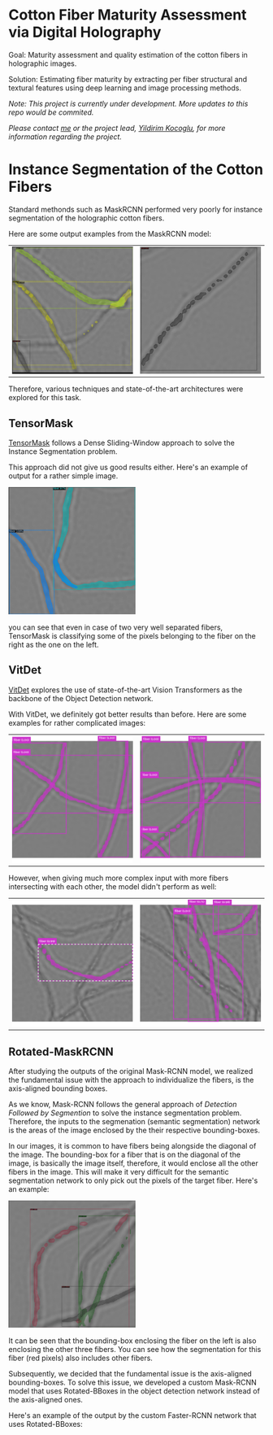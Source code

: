 # Cotton Fiber Maturity Assessment via Digital Holography
 
Goal: Maturity assessment and quality estimation of the cotton fibers in holographic images.

Solution: Estimating fiber maturity by extracting per fiber structural and textural features using deep learning and image processing methods.

_Note: This project is currently under development. More updates to this repo would be commited._

_Please contact [me](mailto:farshad.bolouri@gmail.com) or the project lead, [Yildirim Kocoglu](mailto:mrkocoglu@yahoo.com), for more information regarding the project._


# Instance Segmentation of the Cotton Fibers

Standard methonds such as MaskRCNN performed very poorly for instance segmentation of the holographic cotton fibers.

Here are some output examples from the MaskRCNN model:

<table>
  <tr>
    <td><img src="https://github.com/FeriBolour/holoFiber-segmentation/blob/main/Images/MaskRCNN2.png" width=250 height=250 ></td>
    <td><img src="https://github.com/FeriBolour/holoFiber-segmentation/blob/main/Images/MaskRCNN3.png" width=250 height=250 ></td>
  </tr>
 </table>

Therefore, various techniques and state-of-the-art architectures were explored for this task.

## TensorMask

[TensorMask](https://arxiv.org/abs/1903.12174) follows a Dense Sliding-Window approach to solve the Instance Segmentation problem.

This approach did not give us good results either. Here's an example of output for a rather simple image.

<img src="https://github.com/FeriBolour/holoFiber-segmentation/blob/main/Images/TensorMask.png" alt="Bottom Camera Example" width="250" height="250">

you can see that even in case of two very well separated fibers, TensorMask is classifying some of the pixels belonging to the fiber on the right as the one on the left.

## VitDet

[VitDet](https://arxiv.org/abs/2203.16527) explores the use of state-of-the-art Vision Transformers as the backbone of the Object Detection network.

With VitDet, we definitely got better results than before. Here are some examples for rather complicated images:

<table>
  <tr>
    <td><img src="https://github.com/FeriBolour/holoFiber-segmentation/blob/main/Images/VitDet1.png" width=250 height=250 ></td>
    <td><img src="https://github.com/FeriBolour/holoFiber-segmentation/blob/main/Images/VitDet2.png" width=250 height=250 ></td>
  </tr>
 </table>
 
However, when giving much more complex input with more fibers intersecting with each other, the model didn't perform as well:

<table>
  <tr>
    <td><img src="https://github.com/FeriBolour/holoFiber-segmentation/blob/main/Images/VitDet3.png" width=250 height=250 ></td>
    <td><img src="https://github.com/FeriBolour/holoFiber-segmentation/blob/main/Images/VitDet4.png" width=250 height=250 ></td>
  </tr>
 </table>
 
 ## Rotated-MaskRCNN
 
After studying the outputs of the original Mask-RCNN model, we realized the fundamental issue with the approach to individualize the fibers, is the axis-aligned bounding boxes. 

As we know, Mask-RCNN follows the general approach of _Detection Followed by Segmention_ to solve the instance segmentation problem. Therefore, the inputs to the segmenation (semantic segmentation) network is the areas of the image enclosed by the their respective bounding-boxes. 

In our images, it is common to have fibers being alongside the diagonal of the image. The bounding-box for a fiber that is on the diagonal of the image, is basically the image itself, therefore, it would enclose all the other fibers in the image. This will make it very difficult for the semantic segmentation network to only pick out the pixels of the target fiber. Here's an example:

<img src="https://github.com/FeriBolour/holoFiber-segmentation/blob/main/Images/MaskRCNN1.png" width=250 height=250>

It can be seen that the bounding-box enclosing the fiber on the left is also enclosing the other three fibers. You can see how the segmentation for this fiber (red pixels) also includes other fibers.

Subsequently, we decided that the fundamental issue is the axis-aligned bounding-boxes. To solve this issue, we developed a custom Mask-RCNN model that uses Rotated-BBoxes in the object detection network instead of the axis-aligned ones. 

Here's an example of the output by the custom Faster-RCNN network that uses Rotated-BBoxes:
